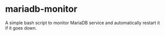# mariadb-monitor
A simple bash script to monitor MariaDB service and automatically restart it if it goes down.
